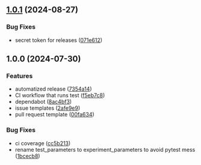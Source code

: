 ## [1.0.1](https://github.com/immobiliare/vegeta-super-sayan/compare/1.0.0...1.0.1) (2024-08-27)


### Bug Fixes

* secret token for releases ([071e612](https://github.com/immobiliare/vegeta-super-sayan/commit/071e612a263b8583e1b3db76c2bbcdb0e1734eee))

## 1.0.0 (2024-07-30)


### Features

* automatized release ([7354a14](https://github.com/immobiliare/vegeta-super-sayan/commit/7354a14d42760839213d1914cc308ada30358982))
* CI workflow that runs test ([f5eb7c8](https://github.com/immobiliare/vegeta-super-sayan/commit/f5eb7c84358267e223682eb0f526ac7916595ff0))
* dependabot ([8ac4bf3](https://github.com/immobiliare/vegeta-super-sayan/commit/8ac4bf368932a7e3f1109681d78e3747208e598b))
* issue templates ([2afe9e9](https://github.com/immobiliare/vegeta-super-sayan/commit/2afe9e9d0a0d7151fff69e816340adfd408bbc09))
* pull request template ([00fa634](https://github.com/immobiliare/vegeta-super-sayan/commit/00fa6340392e6444107eb75abe1f4ba294b315fd))


### Bug Fixes

* ci coverage ([cc5b213](https://github.com/immobiliare/vegeta-super-sayan/commit/cc5b21319139629068e2f2f156d998ce0a894368))
* rename test_parameters to experiment_parameters to avoid pytest mess ([1bcecb8](https://github.com/immobiliare/vegeta-super-sayan/commit/1bcecb8e67ada827b0f21463022a999663fdb894))
